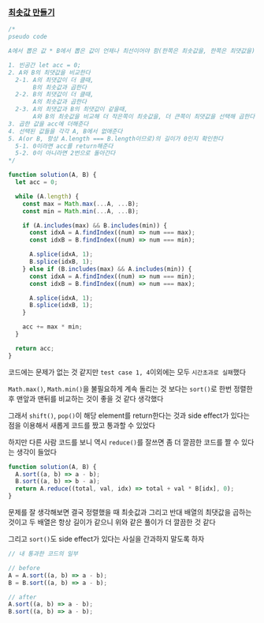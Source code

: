 ### [최솟값 만들기](https://programmers.co.kr/learn/courses/30/lessons/12941)

```js
/*
pseudo code

A에서 뽑은 값 * B에서 뽑은 값이 언제나 최선이어야 함(한쪽은 최솟값을, 한쪽은 최댓값을)

1. 빈공간 let acc = 0;
2. A와 B의 최댓값을 비교한다
  2-1. A의 최댓값이 더 클때,
       B의 최솟값과 곱한다
  2-2. B의 최댓값이 더 클때,
       A의 최솟값과 곱한다
  2-3. A의 최댓값과 B의 최댓값이 같을때,
       A와 B의 최솟값을 비교해 더 작은쪽이 최솟값을, 더 큰쪽이 최댓값을 선택해 곱한다
3. 곱한 값을 acc에 더해준다
4. 선택된 값들을 각각 A, B에서 없애준다
5. A(or B, 항상 A.length === B.length이므로)의 길이가 0인지 확인한다
  5-1. 0이라면 acc를 return해준다
  5-2. 0이 아니라면 2번으로 돌아간다
*/
```

```js
function solution(A, B) {
  let acc = 0;

  while (A.length) {
    const max = Math.max(...A, ...B);
    const min = Math.min(...A, ...B);

    if (A.includes(max) && B.includes(min)) {
      const idxA = A.findIndex((num) => num === max);
      const idxB = B.findIndex((num) => num === min);

      A.splice(idxA, 1);
      B.splice(idxB, 1);
    } else if (B.includes(max) && A.includes(min)) {
      const idxA = A.findIndex((num) => num === min);
      const idxB = B.findIndex((num) => num === max);

      A.splice(idxA, 1);
      B.splice(idxB, 1);
    }

    acc += max * min;
  }

  return acc;
}
```

코드에는 문제가 없는 것 같지만 `test case 1, 4`이외에는 모두 `시간초과로 실패`했다

`Math.max()`, `Math.min()`을 불필요하게 계속 돌리는 것 보다는 `sort()`로 한번 정렬한 후 맨앞과 맨뒤를 비교하는 것이 좋을 것 같다 생각했다

그래서 `shift()`, `pop()`이 해당 element를 return한다는 것과 side effect가 있다는 점을 이용해서 새롭게 코드를 짰고 통과할 수 있었다

하지만 다른 사람 코드를 보니 역시 `reduce()`를 잘쓰면 좀 더 깔끔한 코드를 짤 수 있다는 생각이 들었다

```js
function solution(A, B) {
  A.sort((a, b) => a - b);
  B.sort((a, b) => b - a);
  return A.reduce((total, val, idx) => total + val * B[idx], 0);
}
```

문제를 잘 생각해보면 결국 정렬했을 때 최솟값과 그리고 반대 배열의 최댓값을 곱하는 것이고 두 배열은 항상 길이가 같으니 위와 같은 풀이가 더 깔끔한 것 같다

그리고 `sort()`도 side effect가 있다는 사실을 간과하지 말도록 하자

```js
// 내 통과한 코드의 일부

// before
A = A.sort((a, b) => a - b);
B = B.sort((a, b) => a - b);

// after
A.sort((a, b) => a - b);
B.sort((a, b) => a - b);
```

